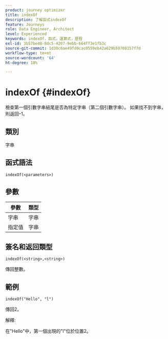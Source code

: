 ```yaml
---
product: journey optimizer
title: indexOf
description: 了解函式indexOf
feature: Journeys
role: Data Engineer, Architect
level: Experienced
keywords: indexOf，函式，運算式，歷程
exl-id: 3b57be48-8dc5-4207-9ebb-664ff3e1fb3c
source-git-commit: 1d30c6ae49fd0cac0559eb42a629b59708157f7d
workflow-type: tm+mt
source-wordcount: '64'
ht-degree: 18%

---
```


# indexOf {#indexOf}

檢查第一個引數字串結尾是否為特定字串（第二個引數字串）。 如果找不到字串，則返回–1。

## 類別

字串

## 函式語法

`indexOf(<parameters>)`

## 參數

| 參數 | 類型 |
|-----------|------------------|
| 字串 | 字串 |
| 指定值 | 字串 |

## 簽名和返回類型

`indexOf(<string>,<string>)`

傳回整數。

## 範例

`indexOf("Hello", "l")`

傳回2。

解釋:

在&quot;Hello&quot;中，第一個出現的&quot;l&quot;位於位置2。
